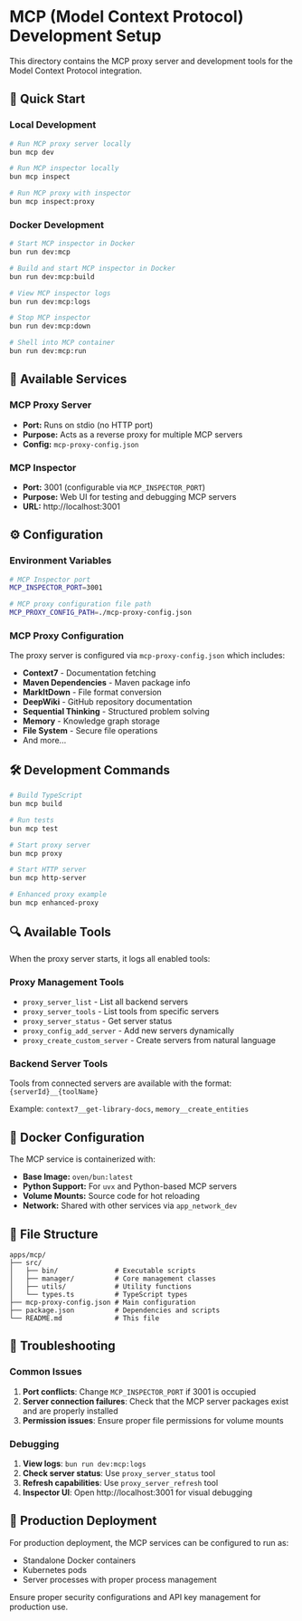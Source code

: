 # MCP (Model Context Protocol) Development Setup

This directory contains the MCP proxy server and development tools for the Model Context Protocol integration.

## 🚀 Quick Start

### Local Development
```bash
# Run MCP proxy server locally
bun mcp dev

# Run MCP inspector locally  
bun mcp inspect

# Run MCP proxy with inspector
bun mcp inspect:proxy
```

### Docker Development
```bash
# Start MCP inspector in Docker
bun run dev:mcp

# Build and start MCP inspector in Docker
bun run dev:mcp:build

# View MCP inspector logs
bun run dev:mcp:logs

# Stop MCP inspector
bun run dev:mcp:down

# Shell into MCP container
bun run dev:mcp:run
```

## 📖 Available Services

### MCP Proxy Server
- **Port:** Runs on stdio (no HTTP port)
- **Purpose:** Acts as a reverse proxy for multiple MCP servers
- **Config:** `mcp-proxy-config.json`

### MCP Inspector
- **Port:** 3001 (configurable via `MCP_INSPECTOR_PORT`)
- **Purpose:** Web UI for testing and debugging MCP servers
- **URL:** http://localhost:3001

## ⚙️ Configuration

### Environment Variables
```bash
# MCP Inspector port
MCP_INSPECTOR_PORT=3001

# MCP proxy configuration file path
MCP_PROXY_CONFIG_PATH=./mcp-proxy-config.json
```

### MCP Proxy Configuration
The proxy server is configured via `mcp-proxy-config.json` which includes:

- **Context7** - Documentation fetching
- **Maven Dependencies** - Maven package info  
- **MarkItDown** - File format conversion
- **DeepWiki** - GitHub repository documentation
- **Sequential Thinking** - Structured problem solving
- **Memory** - Knowledge graph storage
- **File System** - Secure file operations
- And more...

## 🛠️ Development Commands

```bash
# Build TypeScript
bun mcp build

# Run tests
bun mcp test

# Start proxy server
bun mcp proxy

# Start HTTP server
bun mcp http-server

# Enhanced proxy example
bun mcp enhanced-proxy
```

## 🔍 Available Tools

When the proxy server starts, it logs all enabled tools:

### Proxy Management Tools
- `proxy_server_list` - List all backend servers
- `proxy_server_tools` - List tools from specific servers  
- `proxy_server_status` - Get server status
- `proxy_config_add_server` - Add new servers dynamically
- `proxy_create_custom_server` - Create servers from natural language

### Backend Server Tools
Tools from connected servers are available with the format: `{serverId}__{toolName}`

Example: `context7__get-library-docs`, `memory__create_entities`

## 🐳 Docker Configuration

The MCP service is containerized with:

- **Base Image:** `oven/bun:latest`
- **Python Support:** For `uvx` and Python-based MCP servers
- **Volume Mounts:** Source code for hot reloading
- **Network:** Shared with other services via `app_network_dev`

## 📁 File Structure

```
apps/mcp/
├── src/
│   ├── bin/              # Executable scripts
│   ├── manager/          # Core management classes
│   ├── utils/            # Utility functions
│   └── types.ts          # TypeScript types
├── mcp-proxy-config.json # Main configuration
├── package.json          # Dependencies and scripts
└── README.md             # This file
```

## 🔧 Troubleshooting

### Common Issues

1. **Port conflicts**: Change `MCP_INSPECTOR_PORT` if 3001 is occupied
2. **Server connection failures**: Check that the MCP server packages exist and are properly installed
3. **Permission issues**: Ensure proper file permissions for volume mounts

### Debugging

1. **View logs**: `bun run dev:mcp:logs`
2. **Check server status**: Use `proxy_server_status` tool
3. **Refresh capabilities**: Use `proxy_server_refresh` tool
4. **Inspector UI**: Open http://localhost:3001 for visual debugging

## 🚀 Production Deployment

For production deployment, the MCP services can be configured to run as:
- Standalone Docker containers
- Kubernetes pods  
- Server processes with proper process management

Ensure proper security configurations and API key management for production use.
